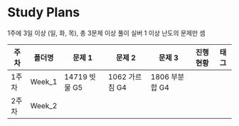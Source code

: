 # Study Plans

1주에 3일 이상 (일, 화, 목), 총 3문제 이상 풀이 실버 1 이상 난도의 문제만 셈

| **주차** | **폴더명** | **문제 1** | **문제 2** | **문제 3** | **진행 현황** | **태그** |
| -------- | ---------- | ---------- | ---------- | ---------- | ------------- | -------- |
| 1주차    | Week_1      |14719 빗물 G5|1062 가르침 G4|1806 부분합 G4|               |          |
| 2주차    | Week_2      |            |            |            |               |          |


